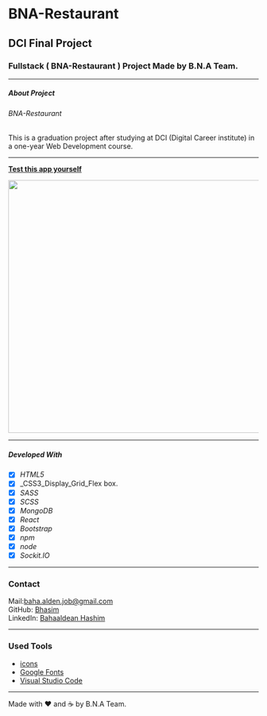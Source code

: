 # BNA-Restaurant 
## DCI Final Project


### Fullstack ( BNA-Restaurant ) Project Made by B.N.A Team.



---

##### About Project

###### BNA-Restaurant  

This is a graduation project after studying at DCI (Digital Career institute) in a one-year Web Development course.

---

**[Test this app yourself](https://bna.onrender.com/)**

<img src="client/src/images/images-RM/chrome-capture.gif"  width="999" height="509"/>

---

##### Developed With

- [x] _HTML5_
- [x] \_CSS3_Display_Grid_Flex box.
- [x] _SASS_
- [x] _SCSS_
- [x] _MongoDB_
- [x] _React_
- [x] _Bootstrap_
- [x] _npm_
- [x] _node_
- [x] _Sockit.IO_

---

### Contact

Mail:<baha.alden.job@gmail.com><br>
GitHub: [Bhasim](https://github.com/Bhasim)<br>
LinkedIn: [Bahaaldean Hashim](https://www.linkedin.com/in/bahaaldean-hashim-598463103)


---

### Used Tools

- [icons](https://fonts.google.com/icons?selected=Material+Icons)
- [Google Fonts](https://fonts.google.com/)
- [Visual Studio Code](https://code.visualstudio.com/)

---

Made with ❤️ and ☕ by B.N.A Team.
